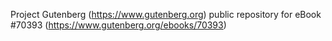 Project Gutenberg (https://www.gutenberg.org) public repository for
eBook #70393 (https://www.gutenberg.org/ebooks/70393)
